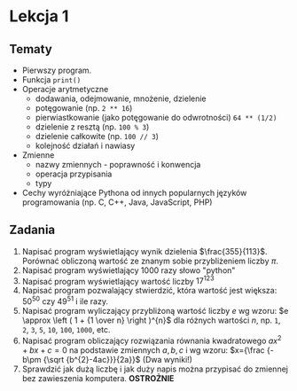 # Lekcja 1

## Tematy

- Pierwszy program.
- Funkcja `print()`
- Operacje arytmetyczne
  - dodawania, odejmowanie, mnożenie, dzielenie
  - potęgowanie (np. `2 ** 16`)
  - pierwiastkowanie (jako potęgowanie do odwrotności) `64 ** (1/2)`
  - dzielenie z resztą (np. `100 % 3`)
  - dzielenie całkowite (np. `100 // 3`)
  - kolejność działań i nawiasy
- Zmienne
  - nazwy zmiennych - poprawność i konwencja
  - operacja przypisania
  - typy
- Cechy wyróżniające Pythona od innych popularnych języków programowania (np. C, C++, Java, JavaScript, PHP)

## Zadania

1. Napisać program wyświetlający wynik dzielenia $\frac{355}{113}$. Porównać obliczoną wartość ze znanym sobie przybliżeniem liczby $\pi$.
2. Napisać program wyświetlający 1000 razy słowo "python"
3. Napisać program wyświetlający wartość liczby ${17}^{123}$
4. Napisać program pozwalający stwierdzić, która wartość jest większa: ${50}^{50}$ czy ${49}^{51}$ i ile razy.
5. Napisać program wyliczający przybliżoną wartość liczby $e$ wg wzoru: $e \approx \left ( 1 + {1 \over n} \right )^{n}$ dla różnych wartości $n$, np. `1`, `2`, `3`, `5`, `10`, `100`, `1000`, etc.
6. Napisać program obliczający rozwiązania równania kwadratowego $ax^2 + bx + c = 0$ na podstawie zmiennych $a, b, c$ i wg wzoru: $x={\frac {-b\pm {\sqrt {b^{2}-4ac}}}{2a}}$ (Dwa wyniki!)
7. Sprawdzić jak dużą liczbę i jak duży napis można przypisać do zmiennej bez zawieszenia komputera. **OSTROŻNIE**
